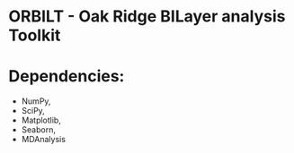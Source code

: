 # ORBILT - Oak Ridge BILayer analysis Toolkit


				
# Dependencies:
   * NumPy,
   * SciPy,
   * Matplotlib,
   * Seaborn,
   * MDAnalysis
